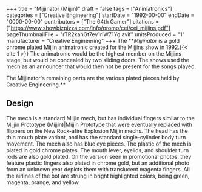 +++
title = "Mijjinator (Mijjin)"
draft = false
tags = ["Animatronics"]
categories = ["Creative Engineering"]
startDate = "1992-00-00"
endDate = "0000-00-00"
contributors = ["The 64th Gamer"]
citations = ["https://www.showbizpizza.com/info/promo/cei/cei_mijjins.pdf"]
pageThumbnailFile = "rTR2kahGt7ey1riW71Yg.avif"
unitsProduced = "1"
manufacturer = "Creative Engineering"
+++
The ***Mijjinator* is a gold chrome plated Mijjin animatronic created for the Mijjins show in 1992.{{< cite 1 >}}
The animatronic would be the highest member on the Mijjins stage, but would be concealed by two sliding doors. The shows used the mech as an announcer that would then not be present for the songs played.

The Mijjinator's remaining parts are the various plated pieces held by Creative Engineering.**

## Design

The mech is a standard Mijjin mech, but has individual fingers similar to the Mijjin Prototype (Mijjin)|Mijjin Prototype that were eventually replaced with flippers on the New Rock-afire Explosion Mijjin mechs. The head has the thin mouth plate variant, and has the standard single-cylinder body turn movement. The mech also has blue eye pieces.
The plastic of the mech is plated in gold chrome plates. The mouth lever, eyelids, and shoulder turn rods are also gold plated. On the version seen in promotional photos, they feature plastic fingers also plated in chrome gold, but an additional photo from an unknown year depicts them with translucent magenta fingers.
All the airlines of the bot are strung in bright highlighted colors, being green, magenta, orange, and yellow.
